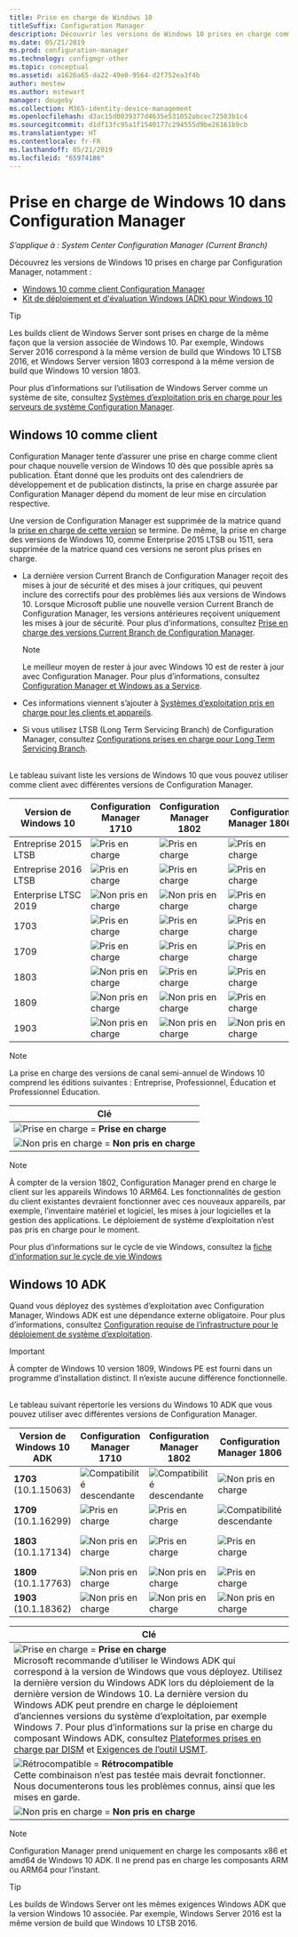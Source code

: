 ```yaml
---
title: Prise en charge de Windows 10
titleSuffix: Configuration Manager
description: Découvrir les versions de Windows 10 prises en charge comme clients ou pour OSD avec System Center Configuration Manager
ms.date: 05/21/2019
ms.prod: configuration-manager
ms.technology: configmgr-other
ms.topic: conceptual
ms.assetid: a1626a65-da22-49e0-9564-d2f752ea3f4b
author: mestew
ms.author: mstewart
manager: dougeby
ms.collection: M365-identity-device-management
ms.openlocfilehash: d3ac15d0039377d4635e531052abcec72503b1c4
ms.sourcegitcommit: d1df13fc95a1f1540177c294555d9be26161b9cb
ms.translationtype: HT
ms.contentlocale: fr-FR
ms.lasthandoff: 05/21/2019
ms.locfileid: "65974186"
---
```

# <a name="support-for-windows-10-in-configuration-manager"></a>Prise en charge de Windows 10 dans Configuration Manager  

*S’applique à : System Center Configuration Manager (Current Branch)*

Découvrez les versions de Windows 10 prises en charge par Configuration Manager, notamment :

- [Windows 10 comme client Configuration Manager](#windows-10-as-a-client)
- [Kit de déploiement et d'évaluation Windows (ADK) pour Windows 10](#windows-10-adk)

> [!Tip]
> Les builds client de Windows Server sont prises en charge de la même façon que la version associée de Windows 10. Par exemple, Windows Server 2016 correspond à la même version de build que Windows 10 LTSB 2016, et Windows Server version 1803 correspond à la même version de build que Windows 10 version 1803.
>
> Pour plus d’informations sur l’utilisation de Windows Server comme un système de site, consultez [Systèmes d’exploitation pris en charge pour les serveurs de système Configuration Manager](/sccm/core/plan-design/configs/supported-operating-systems-for-site-system-servers#the-server-core-installation-of-windows-server-version-1803).



## <a name="windows-10-as-a-client"></a>Windows 10 comme client

Configuration Manager tente d’assurer une prise en charge comme client pour chaque nouvelle version de Windows 10 dès que possible après sa publication. Étant donné que les produits ont des calendriers de développement et de publication distincts, la prise en charge assurée par Configuration Manager dépend du moment de leur mise en circulation respective.

Une version de Configuration Manager est supprimée de la matrice quand la [prise en charge de cette version](/sccm/core/servers/manage/current-branch-versions-supported) se termine. De même, la prise en charge des versions de Windows 10, comme Enterprise 2015 LTSB ou 1511, sera supprimée de la matrice quand ces versions ne seront plus prises en charge.

- La dernière version Current Branch de Configuration Manager reçoit des mises à jour de sécurité et des mises à jour critiques, qui peuvent inclure des correctifs pour des problèmes liés aux versions de Windows 10. Lorsque Microsoft publie une nouvelle version Current Branch de Configuration Manager, les versions antérieures reçoivent uniquement les mises à jour de sécurité. Pour plus d’informations, consultez [Prise en charge des versions Current Branch de Configuration Manager](/sccm/core/servers/manage/current-branch-versions-supported).  

    > [!Note]  
    > Le meilleur moyen de rester à jour avec Windows 10 est de rester à jour avec Configuration Manager. Pour plus d’informations, consultez [Configuration Manager et Windows as a Service](/sccm/core/understand/configuration-manager-and-windows-as-service).  

- Ces informations viennent s’ajouter à [Systèmes d’exploitation pris en charge pour les clients et appareils](/sccm/core/plan-design/configs/supported-operating-systems-for-clients-and-devices).  

- Si vous utilisez LTSB (Long Term Servicing Branch) de Configuration Manager, consultez [Configurations prises en charge pour Long Term Servicing Branch](/sccm/core/understand/supported-configurations-for-ltsb).  

<br/>
Le tableau suivant liste les versions de Windows 10 que vous pouvez utiliser comme client avec différentes versions de Configuration Manager.

| Version de Windows 10 | Configuration Manager 1710 | Configuration Manager 1802 | Configuration Manager 1806 | Configuration Manager 1810 | Configuration Manager 1902 |
|---------------------|-----|-----|-----|-----|-----|
| Entreprise 2015 LTSB <!--10/14/2025-->   | ![Pris en charge](media/green_check.png) | ![Pris en charge](media/green_check.png) | ![Pris en charge](media/green_check.png) | ![Pris en charge](media/green_check.png) | ![Pris en charge](media/green_check.png) |
| Entreprise 2016 LTSB <!--10/13/2026-->   | ![Pris en charge](media/green_check.png) | ![Pris en charge](media/green_check.png) | ![Pris en charge](media/green_check.png) | ![Pris en charge](media/green_check.png) | ![Pris en charge](media/green_check.png) |
| Enterprise LTSC 2019 <!--01/09/2029-->   | ![Non pris en charge](media/Red_X.png)   | ![Non pris en charge](media/Red_X.png)   | ![Pris en charge](media/green_check.png) | ![Pris en charge](media/green_check.png) | ![Pris en charge](media/green_check.png) |
| 1703   <!--10/08/2019-->   | ![Pris en charge](media/green_check.png) | ![Pris en charge](media/green_check.png) | ![Pris en charge](media/green_check.png) | ![Pris en charge](media/green_check.png) | ![Pris en charge](media/green_check.png) |
| 1709   <!--04/14/2020-->   | ![Pris en charge](media/green_check.png) | ![Pris en charge](media/green_check.png) | ![Pris en charge](media/green_check.png) | ![Pris en charge](media/green_check.png) | ![Pris en charge](media/green_check.png) |
| 1803   <!--11/10/2020-->   | ![Non pris en charge](media/Red_X.png) | ![Pris en charge](media/green_check.png) | ![Pris en charge](media/green_check.png) | ![Pris en charge](media/green_check.png) | ![Pris en charge](media/green_check.png) |
| 1809   <!--05/11/2021-->   | ![Non pris en charge](media/Red_X.png) | ![Non pris en charge](media/Red_X.png) | ![Pris en charge](media/green_check.png) | ![Pris en charge](media/green_check.png) | ![Pris en charge](media/green_check.png) |
| 1903   <!--TBD-->   | ![Non pris en charge](media/Red_X.png) | ![Non pris en charge](media/Red_X.png) | ![Non pris en charge](media/Red_X.png) | ![Non pris en charge](media/Red_X.png) | ![Pris en charge](media/green_check.png) |

<!-- lifecycle reference: https://support.microsoft.com/help/13853/windows-lifecycle-fact-sheet -->

> [!Note]  
> La prise en charge des versions de canal semi-annuel de Windows 10 comprend les éditions suivantes : Entreprise, Professionnel, Éducation et Professionnel Éducation.  

| Clé |
|--|
| ![Prise en charge](media/green_check.png) = **Prise en charge**  |
| ![Non pris en charge](media/Red_X.png) = **Non pris en charge** |

> [!NOTE]  
> À compter de la version 1802, Configuration Manager prend en charge le client sur les appareils Windows 10 ARM64. Les fonctionnalités de gestion du client existantes devraient fonctionner avec ces nouveaux appareils, par exemple, l’inventaire matériel et logiciel, les mises à jour logicielles et la gestion des applications. Le déploiement de système d’exploitation n’est pas pris en charge pour le moment. <!-- 1353704 -->

Pour plus d’informations sur le cycle de vie Windows, consultez la [fiche d’information sur le cycle de vie Windows](https://support.microsoft.com/help/13853/windows-lifecycle-fact-sheet)



## <a name="windows-10-adk"></a>Windows 10 ADK

Quand vous déployez des systèmes d’exploitation avec Configuration Manager, Windows ADK est une dépendance externe obligatoire. Pour plus d’informations, consultez [Configuration requise de l’infrastructure pour le déploiement de système d’exploitation](/sccm/osd/plan-design/infrastructure-requirements-for-operating-system-deployment#windows-adk-for-windows-10).

> [!Important]  
> À compter de Windows 10 version 1809, Windows PE est fourni dans un programme d’installation distinct. Il n’existe aucune différence fonctionnelle.

<br/>
Le tableau suivant répertorie les versions du Windows 10 ADK que vous pouvez utiliser avec différentes versions de Configuration Manager.

| Version de Windows 10 ADK  | Configuration Manager 1710 | Configuration Manager 1802 | Configuration Manager 1806 | Configuration Manager 1810 | Configuration Manager 1902 |
|--------------------|-----|-----|-----|-----|-----|
| **1703**<br>(10.1.15063) | ![Compatibilité descendante](media/blue_compat.png) | ![Compatibilité descendante](media/blue_compat.png) | ![Non pris en charge](media/Red_X.png) | ![Non pris en charge](media/Red_X.png) | ![Non pris en charge](media/Red_X.png) |
| **1709**<br>(10.1.16299) | ![Pris en charge](media/green_check.png) | ![Pris en charge](media/green_check.png) | ![Compatibilité descendante](media/blue_compat.png) | ![Non pris en charge](media/Red_X.png)   | ![Non pris en charge](media/Red_X.png) |
| **1803**<br>(10.1.17134) | ![Non pris en charge](media/Red_X.png) | ![Pris en charge](media/green_check.png) | ![Pris en charge](media/green_check.png) | ![Compatibilité descendante](media/blue_compat.png) | ![Compatibilité descendante](media/blue_compat.png) |
| **1809**<br>(10.1.17763) | ![Non pris en charge](media/Red_X.png) | ![Non pris en charge](media/Red_X.png) | ![Pris en charge](media/green_check.png) | ![Pris en charge](media/green_check.png) | ![Pris en charge](media/green_check.png) |
| **1903**<br>(10.1.18362) | ![Non pris en charge](media/Red_X.png) | ![Non pris en charge](media/Red_X.png) | ![Non pris en charge](media/Red_X.png) | ![Non pris en charge](media/Red_X.png) | ![Pris en charge](media/green_check.png) |

|Clé|
|--|
| ![Prise en charge](media/green_check.png) = **Prise en charge** <br/> Microsoft recommande d’utiliser le Windows ADK qui correspond à la version de Windows que vous déployez. Utilisez la dernière version du Windows ADK lors du déploiement de la dernière version de Windows 10. La dernière version du Windows ADK peut prendre en charge le déploiement d’anciennes versions du système d’exploitation, par exemple Windows 7.<!-- SCCMDocs issue 1229 --> Pour plus d’informations sur la prise en charge du composant Windows ADK, consultez [Plateformes prises en charge par DISM](https://docs.microsoft.com/windows-hardware/manufacture/desktop/dism-supported-platforms) et [Exigences de l’outil USMT](https://docs.microsoft.com/windows/deployment/usmt/usmt-requirements#bkmk-1). |
| ![Rétrocompatible](media/blue_compat.png)  = **Rétrocompatible** <br/> Cette combinaison n’est pas testée mais devrait fonctionner. Nous documenterons tous les problèmes connus, ainsi que les mises en garde. |
| ![Non pris en charge](media/Red_X.png) = **Non pris en charge** |

> [!Note]  
> Configuration Manager prend uniquement en charge les composants x86 et amd64 de Windows 10 ADK. Il ne prend pas en charge les composants ARM ou ARM64 pour l’instant.

> [!Tip]
> Les builds de Windows Server ont les mêmes exigences Windows ADK que la version Windows 10 associée. Par exemple, Windows Server 2016 est la même version de build que Windows 10 LTSB 2016.
